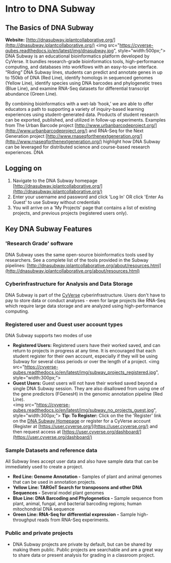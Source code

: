 # Intro to DNA Subway

## The Basics of DNA Subway

**Website:** [http://dnasubway.iplantcollaborative.org/](http://dnasubway.iplantcollaborative.org/)
<img src="https://cyverse-qubes.readthedocs.io/en/latest/img/dnasubway.jpg", style="width:500px;">
DNA Subway is an educational bioinformatics platform developed by CyVerse. It bundles research-grade bioinformatics tools, high-performance computing, and databases into workflows with an easy-to-use interface. “Riding” DNA Subway lines, students can predict and annotate genes in up to 150kb of DNA (Red Line), identify homologs in sequenced genomes (Yellow Line), identify species using DNA barcodes and phylogenetic trees (Blue Line), and examine RNA-Seq datasets for differential transcript abundance (Green Line). 

By combining bioinformatics with a wet-lab ‘hook,’ we are able to offer educators a path to supporting a variety of inquiry-based learning experiences using student-generated data. Products of student research can be exported, published, and utilized in follow-up experiments. Examples from The Urban Barcode project [http://www.urbanbarcodeproject.org/](http://www.urbanbarcodeproject.org/) and RNA-Seq for the Next Generation project [http://www.rnaseqforthenextgeneration.org/](http://www.rnaseqforthenextgeneration.org/) highlight how DNA Subway can be leveraged for distributed science and course-based research experiences. DNA 

## Logging on

1. Navigate to the DNA Subway homepage [http://dnasubway.iplantcollaborative.org/](http://dnasubway.iplantcollaborative.org/)
2. Enter your username and password and click 'Log In' OR click 'Enter As Guest'  to use Subway without credentials
3. You will arrive on a 'My Projects' page that contains a list of existing projects, and previous projects (registered users only). 

## Key DNA Subway Features

### 'Research Grade' software

DNA Subway uses the same open-source bioinformatics tools used by researchers. See a complete list of the tools provided in the Subway pipelines: [http://dnasubway.iplantcollaborative.org/about/resources.html](http://dnasubway.iplantcollaborative.org/about/resources.html) 

### Cyberinfrastructure for Analysis and Data Storage
DNA Subway is part of the [CyVerse](http://www.cyverse.org/) cyberinfrastructure. Users don't have to pay to store data or conduct analyses - even for large projects like RNA-Seq which require large data storage and are analyzed using high-performance computing. 

### Registered user and Guest user account types

DNA Subway supports two modes of use

* **Registered Users:** Registered users have their worked saved, and can return to projects in progress at any time. It is encouraged that each student register for their own account, especially if they will be using Subway for several class periods or over the length of a project. 
<img src="https://cyverse-qubes.readthedocs.io/en/latest/img/subway_projects_registered.jpg", style="width:300px;">
* **Guest Users:** Guest users will not have their worked saved beyond a single DNA Subway session. They are also disallowed from using one of the gene predictors (FGenesH) in the genomic annotation pipeline (Red Line).  
<img src="https://cyverse-qubes.readthedocs.io/en/latest/img/subway_no_projects_guest.jpg", style="width:300px;">
**Tip: To Register:** Click on the the 'Register' link on the [DNA Subway Homepage](http://dnasubway.iplantcollaborative.org/) or register for a CyVerse account (Register at [https://user.cyverse.org/](https://user.cyverse.org/) and then request access at [https://user.cyverse.org/dashboard/](https://user.cyverse.org/dashboard/)

### Sample Datasets and reference data

All Subway lines accept user data and also have sample data that can be immediately used to create a project. 

* **Red Line: Genome Annotation -** Samples of plant and animal genomes that can be used in annotation projects.
* **Yellow Line: TARGeT Search for transposons and other DNA Sequences -** Several model plant genomes
* **Blue Line: DNA Barcoding and Phylogenetics -** Sample sequence from plant, animal, fungal, and bacterial barcoding regions; human mitochondrial DNA sequence
* **Green Line: RNA-Seq for differential expression -** Sample high-throughput reads from RNA-Seq experiments. 

### Public and private projects

* DNA Subway projects are private by default, but can be shared by making them public. Public projects are searchable and are a great way to share data or present analysis for grading in a classroom project. 

